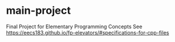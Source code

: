 # main-project
Final Project for Elementary Programming Concepts
See https://eecs183.github.io/fp-elevators/#specifications-for-cpp-files
